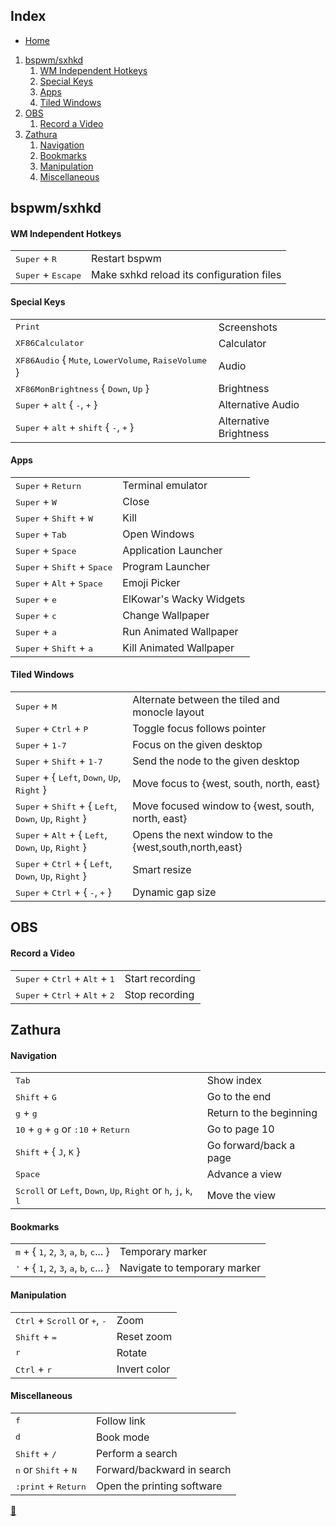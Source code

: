 ## Index

* [Home](./README.md)
1. [bspwm/sxhkd](#bspwmsxhkd)
    1. [WM Independent Hotkeys](#wm-independent-hotkeys)
    2. [Special Keys](#special-keys)
    3. [Apps](#apps)
    4. [Tiled Windows](#tiled-windows)
2. [OBS](#obs)
    1. [Record a Video](#record-a-video)
3. [Zathura](#zathura)
    1. [Navigation](#navigation)
    2. [Bookmarks](#bookmarks)
    3. [Manipulation](#manipulation)
    4. [Miscellaneous](#miscellaneous)

## bspwm/sxhkd

#### WM Independent Hotkeys

<table>
    <tr>
        <td><kbd>Super</kbd> + <kbd>R</kbd></td>
        <td>Restart bspwm</td>
    </tr>
    <tr>
        <td><kbd>Super</kbd> + <kbd>Escape</kbd></td>
        <td>Make sxhkd reload its configuration files</td>
    </tr>
</table>

#### Special Keys

<table>
    <tr>
        <td><kbd>Print</kbd></td>
        <td>Screenshots</td>
    </tr>
    <tr>
        <td><kbd>XF86Calculator</kbd></td>
        <td>Calculator</td>
    </tr>
    <tr>
        <td><kbd>XF86Audio</kbd> { <kbd>Mute</kbd>, <kbd>LowerVolume</kbd>, <kbd>RaiseVolume</kbd> }</td>
        <td>Audio</td>
    </tr>
    <tr>
        <td><kbd>XF86MonBrightness</kbd> { <kbd>Down</kbd>, <kbd>Up</kbd> }</td>
        <td>Brightness</td>
    </tr>
    <tr>
        <td><kbd>Super</kbd> + <kbd>alt</kbd> { <kbd>-</kbd>, <kbd>+</kbd> }</td>
        <td>Alternative Audio</td>
    </tr>
    <tr>
        <td><kbd>Super</kbd> + <kbd>alt</kbd> + <kbd>shift</kbd> { <kbd>-</kbd>, <kbd>+</kbd> }</td>
        <td>Alternative Brightness</td>
    </tr>
</table>

#### Apps

<table>
    <tr>
        <td><kbd>Super</kbd> + <kbd>Return</kbd></td>
        <td>Terminal emulator</td>
    </tr>
    <tr>
        <td><kbd>Super</kbd> + <kbd>W</kbd></td>
        <td>Close</td>
    </tr>
    <tr>
        <td><kbd>Super</kbd> + <kbd>Shift</kbd> + <kbd>W</kbd></td>
        <td>Kill</td>
    </tr>
    <tr>
        <td><kbd>Super</kbd> + <kbd>Tab</kbd></td>
        <td>Open Windows</td>
    </tr>
    <tr>
        <td><kbd>Super</kbd> + <kbd>Space</kbd></td>
        <td>Application Launcher</td>
    </tr>
    <tr>
        <td><kbd>Super</kbd> + <kbd>Shift</kbd> + <kbd>Space</kbd></td>
        <td>Program Launcher</td>
    </tr>
    <tr>
        <td><kbd>Super</kbd> + <kbd>Alt</kbd> + <kbd>Space</kbd></td>
        <td>Emoji Picker</td>
    </tr>
    <tr>
        <td><kbd>Super</kbd> + <kbd>e</kbd></td>
        <td>ElKowar's Wacky Widgets</td>
    </tr>
    <tr>
        <td><kbd>Super</kbd> + <kbd>c</kbd></td>
        <td>Change Wallpaper</td>
    </tr>
    <tr>
        <td><kbd>Super</kbd> + <kbd>a</kbd></td>
        <td>Run Animated Wallpaper</td>
    </tr>
    <tr>
        <td><kbd>Super</kbd> + <kbd>Shift</kbd> + <kbd>a</kbd></td>
        <td>Kill Animated Wallpaper</td>
    </tr>
</table>

#### Tiled Windows

<table>
    <tr>
        <td><kbd>Super</kbd> + <kbd>M</kbd></td>
        <td>Alternate between the tiled and monocle layout</td>
    </tr>
    <tr>
        <td><kbd>Super</kbd> + <kbd>Ctrl</kbd> + <kbd>P</kbd></td>
        <td>Toggle focus follows pointer</td>
    </tr>
    <tr>
        <td><kbd>Super</kbd> + <kbd>1-7</kbd></td>
        <td>Focus on the given desktop</td>
    </tr>
    <tr>
        <td><kbd>Super</kbd> + <kbd>Shift</kbd> + <kbd>1-7</kbd></td>
        <td>Send the node to the given desktop</td>
    </tr>
    <tr>
        <td><kbd>Super</kbd> + { <kbd>Left</kbd>, <kbd>Down</kbd>, <kbd>Up</kbd>, <kbd>Right</kbd> }</td>
        <td>Move focus to {west, south, north, east}</td>
    </tr>
    <tr>
        <td><kbd>Super</kbd> + <kbd>Shift</kbd> + { <kbd>Left</kbd>, <kbd>Down</kbd>, <kbd>Up</kbd>, <kbd>Right</kbd> }</td>
        <td>Move focused window to {west, south, north, east}</td>
    </tr>
    <tr>
        <td><kbd>Super</kbd> + <kbd>Alt</kbd> + { <kbd>Left</kbd>, <kbd>Down</kbd>, <kbd>Up</kbd>, <kbd>Right</kbd> }</td>
        <td>Opens the next window to the {west,south,north,east}</td>
    </tr>
    <tr>
        <td><kbd>Super</kbd> + <kbd>Ctrl</kbd> + { <kbd>Left</kbd>, <kbd>Down</kbd>, <kbd>Up</kbd>, <kbd>Right</kbd> }</td>
        <td>Smart resize</td>
    </tr>
    <tr>
        <td><kbd>Super</kbd> + <kbd>Ctrl</kbd> + { <kbd>-</kbd>, <kbd>+</kbd> }</td>
        <td>Dynamic gap size</td>
    </tr>
</table>

## OBS

#### Record a Video

<table>
    <tr>
        <td><kbd>Super</kbd> + <kbd>Ctrl</kbd> + <kbd>Alt</kbd> + <kbd>1</kbd></td>
        <td>Start recording</td>
    </tr>
    <tr>
        <td><kbd>Super</kbd> + <kbd>Ctrl</kbd> + <kbd>Alt</kbd> + <kbd>2</kbd></td>
        <td>Stop recording</td>
    </tr>
</table>

## Zathura

#### Navigation

<table>
    <tr>
        <td><kbd>Tab</kbd></td>
        <td>Show index</td>
    </tr>
    <tr>
        <td><kbd>Shift</kbd> + <kbd>G</kbd></td>
        <td>Go to the end</td>
    </tr>
    <tr>
        <td><kbd>g</kbd> + <kbd>g</kbd></td>
        <td>Return to the beginning</td>
    </tr>
    <tr>
        <td><kbd>10</kbd> + <kbd>g</kbd> + <kbd>g</kbd> or <kbd>:10</kbd> + <kbd>Return</kbd></td>
        <td>Go to page 10</td>
    </tr>
    <tr>
        <td><kbd>Shift</kbd> + { <kbd>J</kbd>, <kbd>K</kbd> }</td>
        <td>Go forward/back a page</td>
    </tr>
    <tr>
        <td><kbd>Space</kbd></td>
        <td>Advance a view</td>
    </tr>
    <tr>
        <td><kbd>Scroll</kbd> or <kbd>Left</kbd>, <kbd>Down</kbd>, <kbd>Up</kbd>, <kbd>Right</kbd> or <kbd>h</kbd>, <kbd>j</kbd>, <kbd>k</kbd>, <kbd>l</kbd></td>
        <td>Move the view</td>
    </tr>
</table>

#### Bookmarks

<table>
    <tr>
        <td><kbd>m</kbd> + { <kbd>1</kbd>, <kbd>2</kbd>, <kbd>3</kbd>, <kbd>a</kbd>, <kbd>b</kbd>, <kbd>c</kbd>... }</td>
        <td>Temporary marker</td>
    </tr>
    <tr>
        <td><kbd>'</kbd> + { <kbd>1</kbd>, <kbd>2</kbd>, <kbd>3</kbd>, <kbd>a</kbd>, <kbd>b</kbd>, <kbd>c</kbd>... }</td>
        <td>Navigate to temporary marker</td>
    </tr>
</table>

#### Manipulation

<table>
    <tr>
        <td><kbd>Ctrl</kbd> + <kbd>Scroll</kbd> or <kbd>+</kbd>, <kbd>-</kbd></td>
        <td>Zoom</td>
    </tr>
    <tr>
        <td><kbd>Shift</kbd> + <kbd>=</kbd></td>
        <td>Reset zoom</td>
    </tr>
    <tr>
        <td><kbd>r</kbd></td>
        <td>Rotate</td>
    </tr>
    <tr>
        <td><kbd>Ctrl</kbd> + <kbd>r</kbd></td>
        <td>Invert color</td>
    </tr>
</table>

#### Miscellaneous

<table>
    <tr>
        <td><kbd>f</kbd></td>
        <td>Follow link</td>
    </tr>
    <tr>
        <td><kbd>d</kbd></td>
        <td>Book mode</td>
    </tr>
    <tr>
        <td><kbd>Shift</kbd> + <kbd>/</kbd></td>
        <td>Perform a search</td>
    </tr>
    <tr>
        <td><kbd>n</kbd> or <kbd>Shift</kbd> + <kbd>N</kbd></td>
        <td>Forward/backward in search</td>
    </tr>
    <tr>
        <td><kbd>:print</kbd> + <kbd>Return</kbd></td>
        <td>Open the printing software</td>
    </tr>
</table>

<link rel="stylesheet" href="./README.css">
<a class="scrollup" href="#top">&#x1F53C</a>